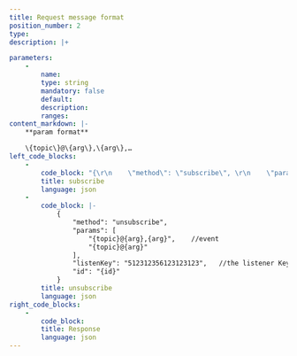 ```yaml
---
title: Request message format
position_number: 2
type:
description: |+

parameters:
    -
        name:
        type: string
        mandatory: false
        default:
        description:
        ranges:
content_markdown: |-
    **param format**

    \{topic\}@\{arg\},\{arg\},…
left_code_blocks:
    -
        code_block: "{\r\n    \"method\": \"subscribe\", \r\n    \"params\": [\r\n        \"{topic}@{arg},{arg}\",    //event\r\n        \"{topic}@{arg}\"\r\n    ], \r\n    \"listenKey\": \"512312356123123123\",   //the listener Key, Apply through the rest interface\r\n    \"id\": \"{id}\"\r\n}"
        title: subscribe
        language: json
    -
        code_block: |-
            {
                "method": "unsubscribe", 
                "params": [
                    "{topic}@{arg},{arg}",    //event
                    "{topic}@{arg}"
                ], 
                "listenKey": "512312356123123123",   //the listener Key, Apply through the rest interface
                "id": "{id}"
            }
        title: unsubscribe
        language: json
right_code_blocks:
    -
        code_block:
        title: Response
        language: json
---
```

